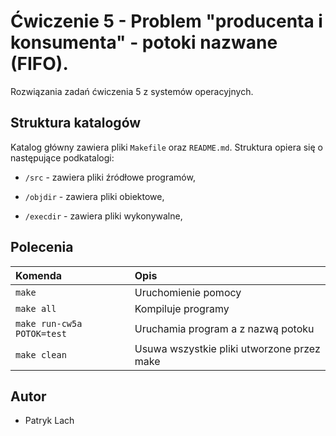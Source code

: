 
# Ćwiczenie 5 - Problem "producenta i konsumenta" - potoki nazwane (FIFO).

Rozwiązania zadań ćwiczenia 5 z systemów operacyjnych.


## Struktura katalogów

Katalog główny zawiera pliki `Makefile` oraz `README.md`. Struktura opiera się o następujące podkatalogi:

- `/src`  - zawiera pliki źródłowe programów,

- `/objdir`  - zawiera pliki obiektowe,

- `/execdir`  - zawiera pliki wykonywalne,

## Polecenia

| Komenda | Opis                     |
| :-------- | :-------------------------------- |
| `make`      | Uruchomienie pomocy |
| `make all`      | Kompiluje programy |
| `make run-cw5a POTOK=test`      | Uruchamia program a z nazwą potoku |
| `make clean`      | Usuwa wszystkie pliki utworzone przez make |

## Autor

- Patryk Lach

